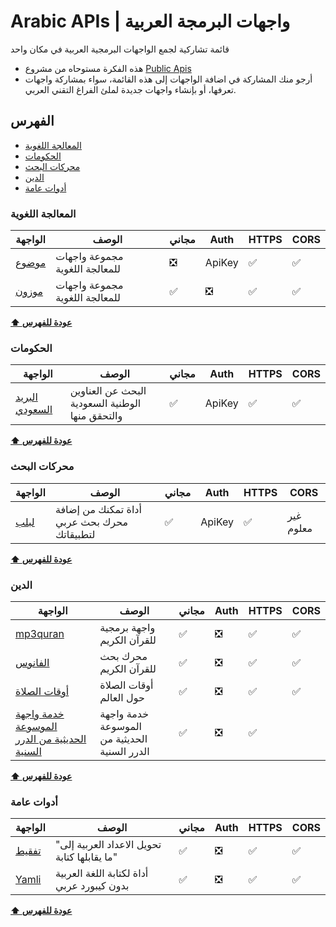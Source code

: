 # Arabic APIs | واجهات البرمجة العربية
قائمة تشاركية لجمع الواجهات البرمجية العربية في مكان واحد

- هذه الفكرة مستوحاه من مشروع [Public Apis](https://github.com/public-apis/public-apis)
- أرجو منك المشاركة في اضافة الواجهات إلى هذه القائمة، سواء بمشاركة واجهات تعرفها، أو بإنشاء واجهات جديدة لملئ الفراغ التقني العربي.


## الفهرس
* [المعالجة اللغوية](#المعالجة-اللغوية)
* [الحكومات](#الحكومات)
* [محركات البحث](#محركات-البحث)
* [الدين](#الدين)
* [أدوات عامة](#أدوات-عامة)

### المعالجة اللغوية
الواجهة | الوصف | مجاني | Auth | HTTPS | CORS |
|---|---|---|---|---|---|
| [موضوع](https://ai.mawdoo3.com/) | مجموعة واجهات للمعالجة اللغوية | :negative_squared_cross_mark: | ApiKey | :white_check_mark: | :white_check_mark: |
| [موزون](https://موزون.com/api/) | مجموعة واجهات للمعالجة اللغوية | :white_check_mark: | :negative_squared_cross_mark: | :white_check_mark: | :white_check_mark: |

**[⬆ عودة للفهرس](#الفهرس)**

### الحكومات
الواجهة | الوصف | مجاني | Auth | HTTPS | CORS |
|---|---|---|---|---|---|
| [البريد السعودي](https://api.address.gov.sa/) | البحث عن العناوين الوطنية السعودية والتحقق منها | :white_check_mark: | ApiKey | :white_check_mark: | :white_check_mark: |

**[⬆ عودة للفهرس](#الفهرس)**

### محركات البحث
الواجهة | الوصف | مجاني | Auth | HTTPS | CORS |
|---|---|---|---|---|---|
| [لبلب](https://solutions.lableb.com/en/doc/rest/v2-beta/getting-started) | أداة تمكنك من إضافة محرك بحث عربي لتطبيقاتك | :white_check_mark: | ApiKey | :white_check_mark: | غير معلوم |

**[⬆ عودة للفهرس](#الفهرس)**

### الدين
الواجهة | الوصف | مجاني | Auth | HTTPS | CORS |
|---|---|---|---|---|---|
| [mp3quran](https://www.mp3quran.net/api/) | واجهة برمجية للقرآن الكريم | :white_check_mark: | :negative_squared_cross_mark: | :white_check_mark: | :white_check_mark: |
| [الفانوس](https://www.alfanous.org/api-doc/) | محرك بحث للقرآن الكريم | :white_check_mark: | :negative_squared_cross_mark: | :white_check_mark: | :white_check_mark: |
| [أوقات الصلاة](https://awkat-salat.org/api) | أوقات الصلاة حول العالم | :white_check_mark: | :negative_squared_cross_mark: | :white_check_mark: | :white_check_mark: |
| [خدمة واجهة الموسوعة الحديثية من الدرر السنية](https://www.dorar.net/article/389/%D8%AE%D8%AF%D9%85%D8%A9-%D9%88%D8%A7%D8%AC%D9%87%D8%A9-%D8%A7%D9%84%D9%85%D9%88%D8%B3%D9%88%D8%B9%D8%A9-%D8%A7%D9%84%D8%AD%D8%AF%D9%8A%D8%AB%D9%8A%D8%A9-API) |خدمة واجهة الموسوعة الحديثية من الدرر السنية | :white_check_mark: | :negative_squared_cross_mark: | :white_check_mark: |

**[⬆ عودة للفهرس](#الفهرس)**

### أدوات عامة
الواجهة | الوصف | مجاني | Auth | HTTPS | CORS |
|---|---|---|---|---|---|
| [تفقيط](https://rapidapi.com/postscripter/api/tafqit) | "تحويل الاعداد العربية إلى ما يقابلها كتابة" | :white_check_mark: | :negative_squared_cross_mark: | :white_check_mark: | :white_check_mark: |
| [Yamli](https://www.yamli.com/api/ar/) | أداة لكتابة اللغة العربية بدون كيبورد عربي | :white_check_mark: | :negative_squared_cross_mark: | :white_check_mark: | :white_check_mark: |

**[⬆ عودة للفهرس](#الفهرس)**
